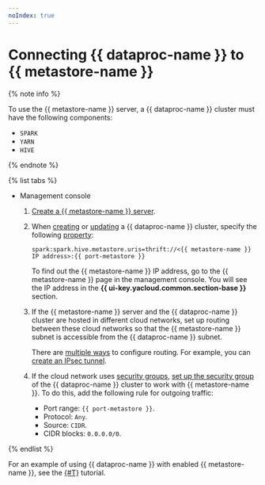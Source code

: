```yaml
---
noIndex: true
---
```


# Connecting {{ dataproc-name }} to {{ metastore-name }}

{% note info %}

To use the {{ metastore-name }} server, a {{ dataproc-name }} cluster must have the following components:

* `SPARK`
* `YARN`
* `HIVE`

{% endnote %}

{% list tabs %}

- Management console

   1. [Create a {{ metastore-name }} server](./cluster-create.md).
   1. When [creating](../cluster-create.md) or [updating](../cluster-update.md) a {{ dataproc-name }} cluster, specify the following [property](../../concepts/settings-list.md):

      ```text
      spark:spark.hive.metastore.uris=thrift://<{{ metastore-name }} IP address>:{{ port-metastore }}
      ```

      To find out the {{ metastore-name }} IP address, go to the {{ metastore-name }} page in the management console. You will see the IP address in the **{{ ui-key.yacloud.common.section-base }}** section.

   1. If the {{ metastore-name }} server and the {{ dataproc-name }} cluster are hosted in different cloud networks, set up routing between these cloud networks so that the {{ metastore-name }} subnet is accessible from the {{ dataproc-name }} subnet.

      There are [multiple ways](../../../tutorials/routing/index.md) to configure routing. For example, you can [create an IPsec tunnel](../../../tutorials/routing/ipsec-vpn.md).

   1. If the cloud network uses [security groups](../../../vpc/concepts/security-groups.md), [set up the security group](../../../vpc/operations/security-group-add-rule.md) of the {{ dataproc-name }} cluster to work with {{ metastore-name }}. To do this, add the following rule for outgoing traffic:

      * Port range: `{{ port-metastore }}`.
      * Protocol: `Any`.
      * Source: `CIDR`.
      * CIDR blocks: `0.0.0.0/0`.

{% endlist %}

For an example of using {{ dataproc-name }} with enabled {{ metastore-name }}, see the [{#T}](../../tutorials/dataproc-to-dataproc.md) tutorial.
